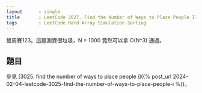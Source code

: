 ```yaml
---
layout      : single
title       : LeetCode 3027. Find the Number of Ways to Place People II
tags        : LeetCode Hard Array Simulation Sorting
---
```

雙周賽123。這題測資很垃圾，N = 1000 竟然可以拿 O(N^3) 通過。  

## 題目

參見 [3025. find the number of ways to place people i]({% post_url 2024-02-04-leetcode-3025-find-the-number-of-ways-to-place-people-i %})。  
